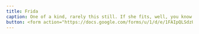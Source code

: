 ```yaml
---
title: Frida
caption: One of a kind, rarely this still. If she fits, well, you know the deal. Submitted by Austin Walker.
button: <form action="https://docs.google.com/forms/u/1/d/e/1FAIpQLSdzUJXlkfiStgM9wHsdLnmQo1ncyQ-LC36fCKde7XZ6-dlDCw/formResponse" method="post"><div class="form-element"></div><span>Votes</span><input type="text" name="entry.1591788363" required placeholder="$"></br><button type="submit" name="button">Cast Votes</button></form>
---
```

